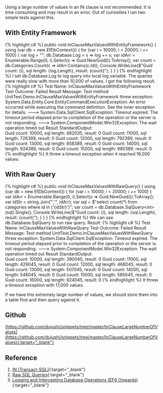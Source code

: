 Using a large number of values in an IN clause is not recommended. It is time consuming and may result in an error. Out of curiosities I ran two simple tests against this.

## With Entity Framework
{% highlight c# %}
public void InClauseMaxValuesWithEntityFramework()
{
    using (var db = new EfDbContext())
    {
        for (var i = 10000; i < 20000; i += 1000)
        {
            var log = "";
            db.Database.Log = s => log += s;
            var idArr = Enumerable.Range(0, i).Select(x => Guid.NewGuid()).ToArray();
            var count = db.Categories.Count(c => idArr.Contains(c.Id));
            Console.WriteLine($"Guid count: {i}, sql length: {log.Length}, result: {count}");
        }
    }
}
{% endhighlight %}
I set db.Database.Log to log query into local log variable. The queries were really slow with more than 10,000 of values. I got the following result.
{% highlight c# %}
Test Name:  InClauseMaxValuesWithEntityFramework
Test Outcome:   Failed
Result Message: 
Test method UnitTest.Demo.InClauseMaxValuesWithEntityFramework threw exception: 
System.Data.Entity.Core.EntityCommandExecutionException: An error occurred while executing the command definition. See the inner exception for details. ---> System.Data.SqlClient.SqlException: Timeout expired.  The timeout period elapsed prior to completion of the operation or the server is not responding. ---> System.ComponentModel.Win32Exception: The wait operation timed out
Result StandardOutput:  
Guid count: 10000, sql length: 662035, result: 0
Guid count: 11000, sql length: 726388, result: 0
Guid count: 12000, sql length: 792389, result: 0
Guid count: 13000, sql length: 858389, result: 0
Guid count: 14000, sql length: 924389, result: 0
Guid count: 15000, sql length: 990389, result: 0
{% endhighlight %}
It threw a timeout exception when it reached 16,000 values.

## With Raw Query
{% highlight c# %}
public void InClauseMaxValuesWithRawQuery()
{
    using (var db = new EfDbContext())
    {
        for (var i = 10000; i < 20000; i += 1000)
        {
            var idArr = Enumerable.Range(0, i).Select(x => Guid.NewGuid()).ToArray();
            var idStr = string.Join("','", idArr);
            var sql = $"select count(*) from categories where id in ('{idStr}')";
            var count = db.Database.SqlQuery<int>(sql).Single();
            Console.WriteLine($"Guid count: {i}, sql length: {sql.Length}, result: {count}");
        }
    }
}
{% endhighlight %}
We can use db.Database.SqlQuery to run raw query. Result:
{% highlight c# %}
Test Name:  InClauseMaxValuesWithRawQuery
Test Outcome:   Failed
Result Message: 
Test method UnitTest.Demo.InClauseMaxValuesWithRawQuery threw exception: 
System.Data.SqlClient.SqlException: Timeout expired.  The timeout period elapsed prior to completion of the operation or the server is not responding. ---> System.ComponentModel.Win32Exception: The wait operation timed out
Result StandardOutput:  
Guid count: 10000, sql length: 390045, result: 0
Guid count: 11000, sql length: 429045, result: 0
Guid count: 12000, sql length: 468045, result: 0
Guid count: 13000, sql length: 507045, result: 0
Guid count: 14000, sql length: 546045, result: 0
Guid count: 15000, sql length: 585045, result: 0
Guid count: 16000, sql length: 624045, result: 0
{% endhighlight %}
It threw a timeout exception with 17,000 values. 

If we have this extremely large number of values, we should store them into a table first and then query against it.

## Github
[https://github.com/dujushi/snippets/tree/master/InClauseLargeNumberOfValues](https://github.com/dujushi/snippets/tree/master/InClauseLargeNumberOfValues){:target="_blank"}

## Reference
1. [IN (Transact-SQL)](https://technet.microsoft.com/en-us/library/ms177682.aspx){:target="_blank"}
2. [Raw SQL Queries](https://msdn.microsoft.com/en-nz/data/jj592907.aspx){:target="_blank"}
3. [Logging and Intercepting Database Operations (EF6 Onwards)](https://msdn.microsoft.com/en-us/data/dn469464.aspx){:target="_blank"}

